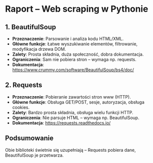 # Raport – Web scraping w Pythonie

## 1. BeautifulSoup
- **Przeznaczenie**: Parsowanie i analiza kodu HTML/XML.
- **Główne funkcje**: Łatwe wyszukiwanie elementów, filtrowanie, modyfikacja drzewa DOM.
- **Zalety**: Prosta składnia, duża społeczność, dobra dokumentacja.
- **Ograniczenia**: Sam nie pobiera stron – wymaga np. requests.
- **Dokumentacja**: https://www.crummy.com/software/BeautifulSoup/bs4/doc/

## 2. Requests
- **Przeznaczenie**: Pobieranie zawartości stron www (HTTP).
- **Główne funkcje**: Obsługa GET/POST, sesje, autoryzacja, obsługa cookies.
- **Zalety**: Bardzo prosta składnia, obsługa wielu funkcji HTTP.
- **Ograniczenia**: Nie parsuje HTML – wymaga np. BeautifulSoup.
- **Dokumentacja**: https://requests.readthedocs.io/

## Podsumowanie
Obie biblioteki świetnie się uzupełniają – Requests pobiera dane, BeautifulSoup je przetwarza.

